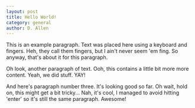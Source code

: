 ```yaml
---
layout: post
title: Hello World!
category: general
author: D. Allen
---
```


This is an example paragraph. Text was placed here using a keyboard and fingers. Heh, they call them fingers, but I ain't never seem 'em fing. So anyway, that's about it for this paragraph.

Oh look, another paragraph of text. Ooh, this contains a little bit more more content. Yeah, we did stuff. YAY!

And here's paragraph number three. It's looking good so far. Oh wait, hold on, this might get a bit tricky... Nah, it's cool, I managed to avoid hitting 'enter' so it's still the same paragraph. Awesome!
